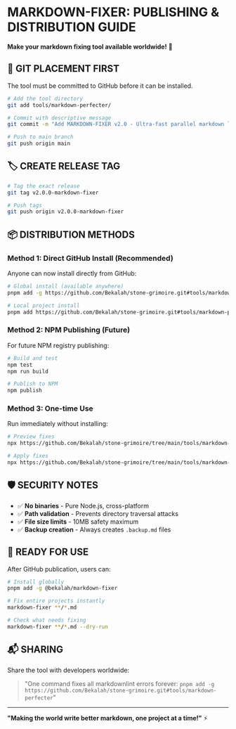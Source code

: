# MARKDOWN-FIXER: PUBLISHING & DISTRIBUTION GUIDE

**Make your markdown fixing tool available worldwide!** 🚀

## 🚀 **GIT PLACEMENT FIRST**

The tool must be committed to GitHub before it can be installed.

```bash
# Add the tool directory
git add tools/markdown-perfecter/

# Commit with descriptive message
git commit -m "Add MARKDOWN-FIXER v2.0 - Ultra-fast parallel markdown linting"

# Push to main branch
git push origin main
```

## 🏷️ **CREATE RELEASE TAG**

```bash
# Tag the exact release
git tag v2.0.0-markdown-fixer

# Push tags
git push origin v2.0.0-markdown-fixer
```

## 📦 **DISTRIBUTION METHODS**

### **Method 1: Direct GitHub Install (Recommended)**

Anyone can now install directly from GitHub:

```bash
# Global install (available anywhere)
pnpm add -g https://github.com/Bekalah/stone-grimoire.git#tools/markdown-perfecter

# Local project install
pnpm add https://github.com/Bekalah/stone-grimoire.git#tools/markdown-perfecter
```

### **Method 2: NPM Publishing** (Future)

For future NPM registry publishing:

```bash
# Build and test
npm test
npm run build

# Publish to NPM
npm publish
```

### **Method 3: One-time Use**

Run immediately without installing:

```bash
# Preview fixes
npx https://github.com/Bekalah/stone-grimoire/tree/main/tools/markdown-perfecter README.md --dry-run

# Apply fixes
npx https://github.com/Bekalah/stone-grimoire/tree/main/tools/markdown-perfecter README.md
```

## 🛡️ **SECURITY NOTES**

- ✅ **No binaries** - Pure Node.js, cross-platform
- ✅ **Path validation** - Prevents directory traversal attacks
- ✅ **File size limits** - 10MB safety maximum
- ✅ **Backup creation** - Always creates `.backup.md` files

## 🎯 **READY FOR USE**

After GitHub publication, users can:

```bash
# Install globally
pnpm add -g @bekalah/markdown-fixer

# Fix entire projects instantly
markdown-fixer **/*.md

# Check what needs fixing
markdown-fixer **/*.md --dry-run
```

## 📬 **SHARING**

Share the tool with developers worldwide:

> "One command fixes all markdownlint errors forever: `pnpm add -g https://github.com/Bekalah/stone-grimoire.git#tools/markdown-perfecter`"

---

**"Making the world write better markdown, one project at a time!"** ⚡
